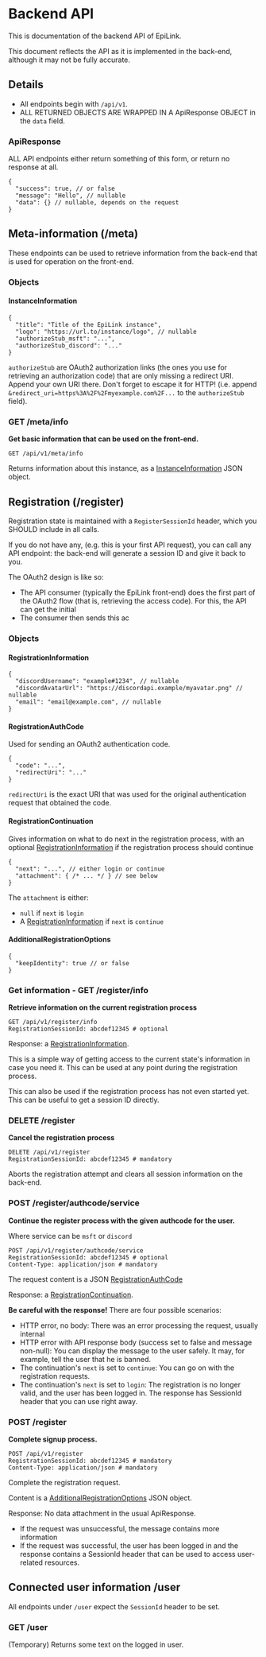 # Backend API

This is documentation of the backend API of EpiLink.

This document reflects the API as it is implemented in the back-end, although it may not be fully accurate.

## Details

* All endpoints begin with `/api/v1`.
* ALL RETURNED OBJECTS ARE WRAPPED IN A ApiResponse OBJECT in the `data` field.
 
### ApiResponse

ALL API endpoints either return something of this form, or return no response at all.

```json5
{
  "success": true, // or false
  "message": "Hello", // nullable
  "data": {} // nullable, depends on the request
}
```

## Meta-information (/meta)

These endpoints can be used to retrieve information from the back-end that is used for operation on the front-end.

### Objects

#### InstanceInformation

```json5
{
  "title": "Title of the EpiLink instance",
  "logo": "https://url.to/instance/logo", // nullable
  "authorizeStub_msft": "...",
  "authorizeStub_discord": "..."
}
```

`authorizeStub` are OAuth2 authorization links (the ones you use for retrieving an authorization code) that are only missing a redirect URI. Append your own URI there. Don't forget to escape it for HTTP! (i.e. append `&redirect_uri=https%3A%2F%2Fmyexample.com%2F...` to the `authorizeStub` field).

### GET /meta/info

**Get basic information that can be used on the front-end.**

```http request
GET /api/v1/meta/info
```

Returns information about this instance, as a [InstanceInformation](#instanceinformation) JSON object.
 
## Registration (/register)

Registration state is maintained with a `RegisterSessionId` header, which you SHOULD include in all calls.

If you do not have any, (e.g. this is your first API request), you can call any API endpoint: the back-end will generate a session ID and give it back to you.

The OAuth2 design is like so:

* The API consumer (typically the EpiLink front-end) does the first part of the OAuth2 flow (that is, retrieving the access code). For this, the API can get the initial 
* The consumer then sends this ac

### Objects

#### RegistrationInformation

```json5
{
  "discordUsername": "example#1234", // nullable
  "discordAvatarUrl": "https://discordapi.example/myavatar.png" // nullable
  "email": "email@example.com", // nullable
}
```

#### RegistrationAuthCode

Used for sending an OAuth2 authentication code.

```http request
{
  "code": "...",
  "redirectUri": "..."
}
```

`redirectUri` is the exact URI that was used for the original authentication request that obtained the code.

#### RegistrationContinuation

Gives information on what to do next in the registration process, with an optional [RegistrationInformation](#registrationinformation) if the registration process should continue

```json5
{
  "next": "...", // either login or continue
  "attachment": { /* ... */ } // see below
}
```

The `attachment` is either:

* `null` if `next` is `login`
* A [RegistrationInformation](#registrationinformation) if `next` is `continue`

#### AdditionalRegistrationOptions

```json5
{
  "keepIdentity": true // or false 
}
```

### Get information - GET /register/info

**Retrieve information on the current registration process**

```http request
GET /api/v1/register/info
RegistrationSessionId: abcdef12345 # optional
```

Response: a [RegistrationInformation](#RegistrationInformation).

This is a simple way of getting access to the current state's information in case you need it. This can be used at any point during the registration process.

This can also be used if the registration process has not even started yet. This can be useful to get a session ID directly.

### DELETE /register

**Cancel the registration process**

```http request
DELETE /api/v1/register
RegistrationSessionId: abcdef12345 # mandatory
``` 

Aborts the registration attempt and clears all session information on the back-end.

### POST /register/authcode/service

**Continue the register process with the given authcode for the user.**

Where service can be `msft` or `discord`

```http request
POST /api/v1/register/authcode/service
RegistrationSessionId: abcdef12345 # optional
Content-Type: application/json # mandatory
```

The request content is a JSON [RegistrationAuthCode](#registrationauthcode)

Response: a [RegistrationContinuation](#registrationcontinuation).

**Be careful with the response!** There are four possible scenarios:

* HTTP error, no body: There was an error processing the request, usually internal 
* HTTP error with API response body (success set to false and message non-null): You can display the message to the user safely. It may, for example, tell the user that he is banned.
* The continuation's `next` is set to `continue`: You can go on with the registration requests.
* The continuation's `next` is set to `login`: The registration is no longer valid, and the user has been logged in. The response has SessionId header that you can use right away. 

### POST /register

**Complete signup process.**

```http request
POST /api/v1/register
RegistrationSessionId: abcdef12345 # mandatory
Content-Type: application/json # mandatory
```

Complete the registration request.

Content is a [AdditionalRegistrationOptions](#additionalregistrationoptions) JSON object.

Response: No data attachment in the usual ApiResponse.

* If the request was unsuccessful, the message contains more information
* If the request was successful, the user has been logged in and the response contains a SessionId header that can be used to access user-related resources.

## Connected user information /user

All endpoints under `/user` expect the `SessionId` header to be set.

### GET /user

(Temporary) Returns some text on the logged in user.